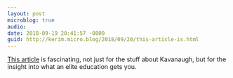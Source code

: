 ```yaml
---
layout: post
microblog: true
audio: 
date: 2018-09-19 20:41:57 -0800
guid: http://kerim.micro.blog/2018/09/20/this-article-is.html
---
```

[This article](https://www.huffingtonpost.com/entry/yale-student-brett-kavanaugh-clerkship-look_us_5ba2f051e4b0181540d9e2bb) is fascinating, not just for the stuff about Kavanaugh, but for the insight into what an elite education gets you.
